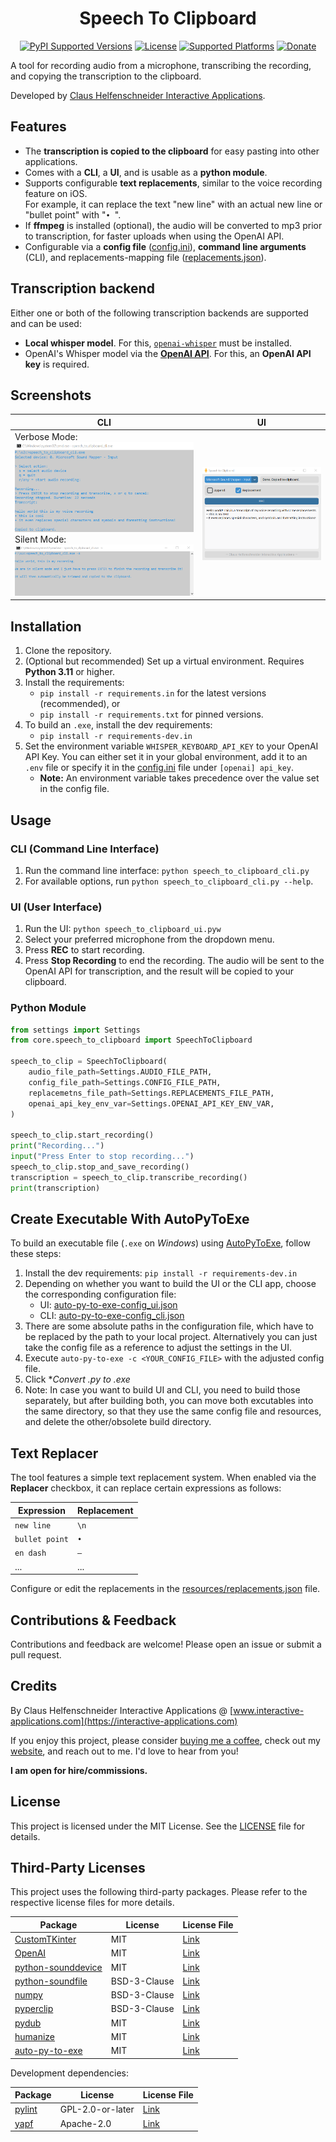 <h1 align="center">Speech To Clipboard</h1>

<p align="center">
    <a href="https://github.com/clausmeister/whisper-clip"><img src="https://img.shields.io/badge/python-3.11-blue" alt="PyPI Supported Versions"></a>
    <a href="https://github.com/clausmeister/whisper-clip"><img src="https://img.shields.io/badge/license-MIT-yellow" alt="License"></a>
    <a href="https://github.com/clausmeister/whisper-clip"><img src="https://img.shields.io/badge/platform-windows%20%7C%20linux%20%7C%20macos-lightgrey" alt="Supported Platforms"></a>
    <a href="https://www.buymeacoffee.com/interactiveapplications"><img src="https://img.shields.io/badge/-buy_me_a%C2%A0coffee-gray?logo=buy-me-a-coffee" alt="Donate"></a>
</p>

A tool for recording audio from a microphone, transcribing the recording, and copying the transcription to the clipboard.

Developed by [Claus Helfenschneider Interactive Applications](https://interactive-applications.com).

## Features

- The **transcription is copied to the clipboard** for easy pasting into other applications. 
- Comes with a **CLI**, a **UI**, and is usable as a **python module**.
- Supports configurable **text replacements**, similar to the voice recording feature on iOS.<br> For example, it can replace the text "new line" with an actual new line or "bullet point" with "`• `".
- If **ffmpeg** is installed (optional), the audio will be converted to mp3 prior to transcription, for faster uploads when using the OpenAI API.
- Configurable via a **config file** ([config.ini](resources/config.ini)), **command line arguments** (CLI), and replacements-mapping file ([replacements.json](resources/replacements.json)).

## Transcription backend

Either one or both of the following transcription backends are supported and can be used:

- **Local whisper model**. For this, [`openai-whisper`](https://github.com/openai/whisper) must be installed.
- OpenAI's Whisper model via the [**OpenAI API**](https://platform.openai.com/docs/guides/speech-to-text). For this, an **OpenAI API key** is required.

## Screenshots

| CLI | UI |
|--|--|
| Verbose Mode:<br>![CLI](documentation/cli_screenshot.png)<br>Silent Mode:<br>![CLI](documentation/cli_screenshot_silent_mode.png) | ![UI](documentation/ui_screenshot.png) |


## Installation

1. Clone the repository.
1. (Optional but recommended) Set up a virtual environment. Requires **Python 3.11** or higher.
1. Install the requirements:
    - `pip install -r requirements.in` for the latest versions (recommended), or
    - `pip install -r requirements.txt` for pinned versions.
1. To build an `.exe`, install the dev requirements:
    - `pip install -r requirements-dev.in`
1. Set the environment variable `WHISPER_KEYBOARD_API_KEY` to your OpenAI API Key. You can either set it in your global environment, add it to an `.env` file or specify it in the [config.ini](resources/config.ini) file under `[openai] api_key`.
    - **Note:** An environment variable takes precedence over the value set in the config file.

## Usage

### CLI (Command Line Interface)

1. Run the command line interface: `python speech_to_clipboard_cli.py`
1. For available options, run `python speech_to_clipboard_cli.py --help`.

### UI (User Interface)
1. Run the UI: `python speech_to_clipboard_ui.pyw`
1. Select your preferred microphone from the dropdown menu.
1. Press **REC** to start recording.
1. Press **Stop Recording** to end the recording. The audio will be sent to the OpenAI API for transcription, and the result will be copied to your clipboard.

### Python Module

```python
from settings import Settings
from core.speech_to_clipboard import SpeechToClipboard

speech_to_clip = SpeechToClipboard(
    audio_file_path=Settings.AUDIO_FILE_PATH,
    config_file_path=Settings.CONFIG_FILE_PATH,
    replacemetns_file_path=Settings.REPLACEMENTS_FILE_PATH,
    openai_api_key_env_var=Settings.OPENAI_API_KEY_ENV_VAR,
)

speech_to_clip.start_recording()
print("Recording...")
input("Press Enter to stop recording...")
speech_to_clip.stop_and_save_recording()
transcription = speech_to_clip.transcribe_recording()
print(transcription)
```

## Create Executable With AutoPyToExe

To build an executable file (`.exe` on *Windows*) using [AutoPyToExe](https://github.com/brentvollebregt/auto-py-to-exe), follow these steps:

1. Install the dev requirements: `pip install -r requirements-dev.in`
1. Depending on whether you want to build the UI or the CLI app, choose the corresponding configuration file:
    - UI: [auto-py-to-exe-config_ui.json](auto-py-to-exe-config_ui.json)
    - CLI: [auto-py-to-exe-config_cli.json](auto-py-to-exe-config_cli.json)
1. There are some absolute paths in the configuration file, which have to be replaced by the path to your local project. Alternatively you can just take the config file as a reference to adjust the settings in the UI.
1. Execute `auto-py-to-exe -c <YOUR_CONFIG_FILE>` with the adjusted config file.
1. Click **Convert .py to .exe*
1. Note: In case you want to build UI and CLI, you need to build those separately, but after building both, you can move both excutables into the same directory, so that they use the same config file and resources, and delete the other/obsolete build directory.

## Text Replacer

The tool features a simple text replacement system. When enabled via the **Replacer** checkbox, it can replace certain expressions as follows:

| Expression    | Replacement |
|---------------|-------------|
| `new line`    | `\n`        |
| `bullet point`| `• `        |
| `en dash`     | `–`         |
| ...           | ...         |

Configure or edit the replacements in the [resources/replacements.json](resources/replacements.json) file.

## Contributions & Feedback

Contributions and feedback are welcome! Please open an issue or submit a pull request.

## Credits

By Claus Helfenschneider Interactive Applications @ [www.interactive-applications.com](https://interactive-applications.com)

If you enjoy this project, please consider [buying me a coffee](https://www.buymeacoffee.com/interactiveapplications), check out my [website](https://interactive-applications.com), and reach out to me. I'd love to hear from you! 

**I am open for hire/commissions.**

## License

This project is licensed under the MIT License. See the [LICENSE](LICENSE) file for details.

## Third-Party Licenses

This project uses the following third-party packages. Please refer to the respective license files for more details.

| Package | License | License File |
| ------- | ------- | ------------ |
| [CustomTKinter](https://github.com/TomSchimansky/CustomTkinter) | MIT | [Link](https://github.com/TomSchimansky/CustomTkinter/blob/master/LICENSE) |
| [OpenAI](https://github.com/openai/openai-python) | MIT | [Link](https://github.com/openai/openai-python/blob/main/LICENSE) |
| [python-sounddevice](https://github.com/spatialaudio/python-sounddevice) | MIT | [Link](https://github.com/spatialaudio/python-sounddevice/blob/master/LICENSE) |
| [python-soundfile](https://github.com/bastibe/python-soundfile) | BSD-3-Clause | [Link](https://github.com/bastibe/python-soundfile/blob/master/LICENSE) |
| [numpy](https://github.com/numpy/numpy) | BSD-3-Clause | [Link](https://github.com/numpy/numpy/blob/main/LICENSE.txt) |
| [pyperclip](https://github.com/asweigart/pyperclip) | BSD-3-Clause | [Link](https://github.com/asweigart/pyperclip/blob/master/LICENSE.txt) |
| [pydub](https://github.com/jiaaro/pydub) | MIT | [Link](https://github.com/jiaaro/pydub/blob/master/LICENSE) |
| [humanize](https://github.com/python-humanize/humanize) | MIT | [Link](https://github.com/python-humanize/humanize/blob/main/LICENCE) |
| [auto-py-to-exe](https://github.com/brentvollebregt/auto-py-to-exe) | MIT | [Link](https://github.com/brentvollebregt/auto-py-to-exe/blob/master/LICENSE) |

Development dependencies:

| Package | License | License File |
| ------- | ------- | ------------ |
| [pylint](https://github.com/pylint-dev/pylint) | GPL-2.0-or-later | [Link](https://github.com/pylint-dev/pylint/blob/main/LICENSE)
| [yapf](https://github.com/google/yapf) | Apache-2.0 | [Link](https://github.com/google/yapf/blob/main/LICENSE) |
